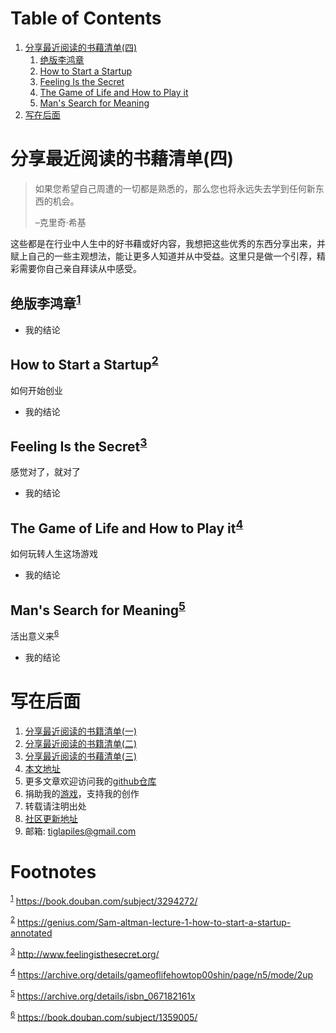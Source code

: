 
# Table of Contents

1.  [分享最近阅读的书藉清单(四)](#org276cc78)
    1.  [绝版李鸿章](#orgfdca2b2)
    2.  [How to Start a Startup](#org64db692)
    3.  [Feeling Is the Secret](#orgb99c9af)
    4.  [The Game of Life and How to Play it](#orgc4eaa1f)
    5.  [Man's Search for Meaning](#org5900b92)
2.  [写在后面](#orged65b1d)



<a id="org276cc78"></a>

# 分享最近阅读的书藉清单(四)

> 如果您希望自己周遭的一切都是熟悉的，那么您也将永远失去学到任何新东西的机会。
> 
> &#x2013;克里奇·希基

这些都是在行业中人生中的好书藉或好内容，我想把这些优秀的东西分享出来，并赋上自己的一些主观想法，能让更多人知道并从中受益。这里只是做一个引荐，精彩需要你自己亲自拜读从中感受。


<a id="orgfdca2b2"></a>

## 绝版李鸿章<sup><a id="fnr.1" class="footref" href="#fn.1">1</a></sup>

-   我的结论


<a id="org64db692"></a>

## How to Start a Startup<sup><a id="fnr.2" class="footref" href="#fn.2">2</a></sup>

<div class="org-center">
<p>
如何开始创业
</p>
</div>

-   我的结论


<a id="orgb99c9af"></a>

## Feeling Is the Secret<sup><a id="fnr.3" class="footref" href="#fn.3">3</a></sup>

<div class="org-center">
<p>
感觉对了，就对了
</p>
</div>

-   我的结论


<a id="orgc4eaa1f"></a>

## The Game of Life and How to Play it<sup><a id="fnr.4" class="footref" href="#fn.4">4</a></sup>

<div class="org-center">
<p>
如何玩转人生这场游戏
</p>
</div>

-   我的结论


<a id="org5900b92"></a>

## Man's Search for Meaning<sup><a id="fnr.5" class="footref" href="#fn.5">5</a></sup>

<div class="org-center">
<p>
活出意义来<sup><a id="fnr.6" class="footref" href="#fn.6">6</a></sup>
</p>
</div>

-   我的结论


<a id="orged65b1d"></a>

# 写在后面

1.  [分享最近阅读的书籍清单(一)](https://tiglapiles.github.io/article/src/recent_reading.html)
2.  [分享最近阅读的书籍清单(二)](https://tiglapiles.github.io/article/src/recent_reading2.zh.html)
3.  [分享最近阅读的书藉清单(三)](https://tiglapiles.github.io/article/src/recent_reading3.zh.html)
4.  [本文地址](https://tiglapiles.github.io/article/src/recent_reading3.zh.html)
5.  更多文章欢迎访问我的[github仓库](https://github.com/tiglapiles/article)
6.  捐助我的[游戏](https://itch.io/profile/tiglapiles)，支持我的创作
7.  转载请注明出处
8.  [社区更新地址](https://v2ex.com/t/831405)
9.  邮箱: tiglapiles@gmail.com


# Footnotes

<sup><a id="fn.1" href="#fnr.1">1</a></sup> <https://book.douban.com/subject/3294272/>

<sup><a id="fn.2" href="#fnr.2">2</a></sup> <https://genius.com/Sam-altman-lecture-1-how-to-start-a-startup-annotated>

<sup><a id="fn.3" href="#fnr.3">3</a></sup> <http://www.feelingisthesecret.org/>

<sup><a id="fn.4" href="#fnr.4">4</a></sup> <https://archive.org/details/gameoflifehowtop00shin/page/n5/mode/2up>

<sup><a id="fn.5" href="#fnr.5">5</a></sup> <https://archive.org/details/isbn_067182161x>

<sup><a id="fn.6" href="#fnr.6">6</a></sup> <https://book.douban.com/subject/1359005/>

